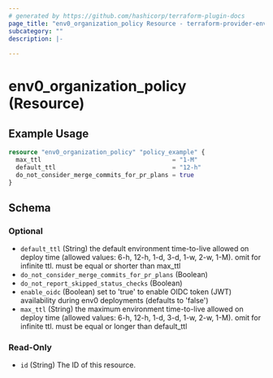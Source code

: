 ```yaml
---
# generated by https://github.com/hashicorp/terraform-plugin-docs
page_title: "env0_organization_policy Resource - terraform-provider-env0"
subcategory: ""
description: |-
  
---
```


# env0_organization_policy (Resource)



## Example Usage

```terraform
resource "env0_organization_policy" "policy_example" {
  max_ttl                                    = "1-M"
  default_ttl                                = "12-h"
  do_not_consider_merge_commits_for_pr_plans = true
}
```

<!-- schema generated by tfplugindocs -->
## Schema

### Optional

- `default_ttl` (String) the default environment time-to-live allowed on deploy time (allowed values: 6-h, 12-h, 1-d, 3-d, 1-w, 2-w, 1-M). omit for infinite ttl. must be equal or shorter than max_ttl
- `do_not_consider_merge_commits_for_pr_plans` (Boolean)
- `do_not_report_skipped_status_checks` (Boolean)
- `enable_oidc` (Boolean) set to 'true' to enable OIDC token (JWT) availability during env0 deployments (defaults to 'false')
- `max_ttl` (String) the maximum environment time-to-live allowed on deploy time (allowed values: 6-h, 12-h, 1-d, 3-d, 1-w, 2-w, 1-M). omit for infinite ttl. must be equal or longer than default_ttl

### Read-Only

- `id` (String) The ID of this resource.


